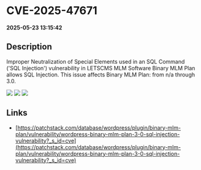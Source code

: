 # CVE-2025-47671

**2025-05-23 13:15:42**

## Description
Improper Neutralization of Special Elements used in an SQL Command ('SQL Injection') vulnerability in LETSCMS MLM Software Binary MLM Plan allows SQL Injection. This issue affects Binary MLM Plan: from n/a through 3.0.

![](https://img.shields.io/static/v1?label=Score&message=7.6&color=red)
![](https://img.shields.io/static/v1?label=Severity&message=HIGH&color=red)
![](https://img.shields.io/static/v1?label=CWE&message=SQL&color=green)

## Links
- [https://patchstack.com/database/wordpress/plugin/binary-mlm-plan/vulnerability/wordpress-binary-mlm-plan-3-0-sql-injection-vulnerability?_s_id=cve](https://patchstack.com/database/wordpress/plugin/binary-mlm-plan/vulnerability/wordpress-binary-mlm-plan-3-0-sql-injection-vulnerability?_s_id=cve)
